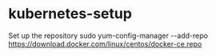 # kubernetes-setup


Set up the repository
sudo yum-config-manager --add-repo https://download.docker.com/linux/centos/docker-ce.repo
